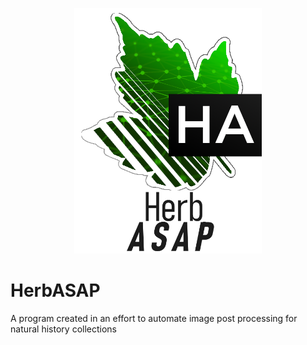 <p align="center">
  <img width="300" height="393" src="/docs/md.png">
</p>

# HerbASAP
A program created in an effort to automate image post processing for natural history collections
